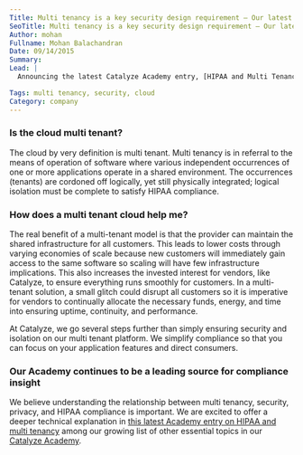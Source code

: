 ```yaml
---
Title: Multi tenancy is a key security design requirement — Our latest Academy entry
SeoTitle: Multi tenancy is a key security design requirement — Our latest Academy entry
Author: mohan
Fullname: Mohan Balachandran
Date: 09/14/2015
Summary: 
Lead: |
  Announcing the latest Catalyze Academy entry, [HIPAA and Multi Tenancy](https://catalyze.io/learn/hipaa-and-multi-tenancy)! As Catalyze continues to scale, we are regularly approached about our multi-tenant solution and the possible security challenges that could arise. In that spirit, [this post](https://catalyze.io/learn/hipaa-and-multi-tenancy) is meant to clarify Catalyze’s security position and provide others with a few tips on best security practices.

Tags: multi tenancy, security, cloud
Category: company
---
```

### Is the cloud multi tenant?

The cloud by very definition is multi tenant. Multi tenancy is in referral to the means of operation of software where various independent occurrences of one or more applications operate in a shared environment. The occurrences (tenants) are cordoned off logically, yet still physically integrated; logical isolation must be complete to satisfy HIPAA compliance.

### How does a multi tenant cloud help me?

The real benefit of a multi-tenant model is that the provider can maintain the shared infrastructure for all customers. This leads to lower costs through varying economies of scale because new customers will immediately gain access to the same software so scaling will have few infrastructure implications. This also increases the invested interest for vendors, like Catalyze, to ensure everything runs smoothly for customers. In a multi-tenant solution, a small glitch could disrupt all customers so it is imperative for vendors to continually allocate the necessary funds, energy, and time into ensuring uptime, continuity, and performance. 

At Catalyze, we go several steps further than simply ensuring security and isolation on our multi tenant platform. We simplify compliance so that you can focus on your application features and direct consumers. 

### Our Academy continues to be a leading source for compliance insight

We believe understanding the relationship between multi tenancy, security, privacy, and HIPAA compliance is important. We are excited to offer a deeper technical explanation in [this latest Academy entry on HIPAA and multi tenancy](https://catalyze.io/learn/hipaa-and-multi-tenancy) among our growing list of  other essential topics in our [Catalyze Academy](https://catalyze.io/learn).

